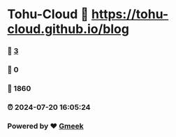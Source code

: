 # Tohu-Cloud :link: https://tohu-cloud.github.io/blog 
### :page_facing_up: [3](https://tohu-cloud.github.io/blog/tag.html) 
### :speech_balloon: 0 
### :hibiscus: 1860 
### :alarm_clock: 2024-07-20 16:05:24 
### Powered by :heart: [Gmeek](https://github.com/Meekdai/Gmeek)

